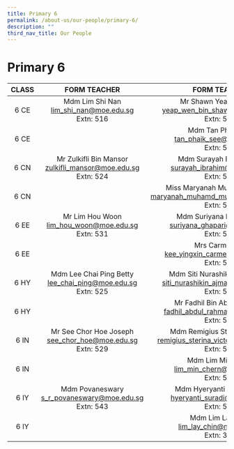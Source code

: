 ```yaml
---
title: Primary 6
permalink: /about-us/our-people/primary-6/
description: ""
third_nav_title: Our People
---
```

# Primary 6

| CLASS |                            FORM TEACHER                           |                                    FORM TEACHER                                    |
|:-----:|:-----------------------------------------------------------------:|:----------------------------------------------------------------------------------:|
|  6 CE |       Mdm Lim Shi Nan<br>lim_shi_nan@moe.edu.sg<br>Extn: 516      |         Mr Shawn Yeap Wen Bin<br>yeap_wen_bin_shawn@moe.edu.sg<br>Extn: 517        |
|  6 CE |                                                                   |             Mdm Tan Phaik See<br>tan_phaik_see@moe.edu.sg<br>Extn: 586             |
|  6 CN | Mr Zulkifli Bin Mansor<br>zulkifli_mansor@moe.edu.sg<br>Extn: 524 |         Mdm Surayah Bte Ibrahim<br>surayah_ibrahim@moe.edu.sg<br>Extn: 542         |
|  6 CN |                                                                   |   Miss Maryanah Muhamd Muzakir<br>maryanah_muhamd_muzakir@moe.edu.sg<br>Extn: 566  |
|  6 EE |      Mr Lim Hou Woon<br>lim_hou_woon@moe.edu.sg<br>Extn: 531      |        Mdm Suriyana Bte Ghapari<br>suriyana_ghapari@moe.edu.sg<br>Extn: 581        |
|  6 EE |                                                                   |            Mrs Carmen Lin<br>kee_yingxin_carmen@moe.edu.sg<br>Extn: 517            |
|  6 HY |  Mdm Lee Chai Ping Betty<br>lee_chai_ping@moe.edu.sg<br>Extn: 525 |  Mdm Siti Nurashikin Bte Ajmain<br>siti_nurashikin_ajmain@moe.edu.sg<br>Extn: 501  |
|  6 HY |                                                                   |      Mr Fadhil Bin Abdul Rahman<br>fadhil_abdul_rahman@moe.edu.sg<br>Extn: 584     |
|  6 IN |   Mr See Chor Hoe Joseph<br>see_chor_hoe@moe.edu.sg<br>Extn: 529  | Mdm Remigius Sterina Victoria<br>remigius_sterina_victoria@moe.edu.sg<br>Extn: 507 |
|  6 IN |                                                                   |             Mdm Lim Min Chern<br>lim_min_chern@moe.edu.sg<br>Extn: 514             |
|  6 IY |     Mdm Povaneswary<br>s_r_povaneswary@moe.edu.sg<br>Extn: 543    |       Mdm Hyeryanti Binte suradi<br>hyeryanti_suradi@moe.edu.sg<br>Extn: 509       |
|  6 IY |                                                                   |              Mdm Lim Lay Chin<br>lim_lay_chin@moe.edu.sg<br>Extn: 302              |